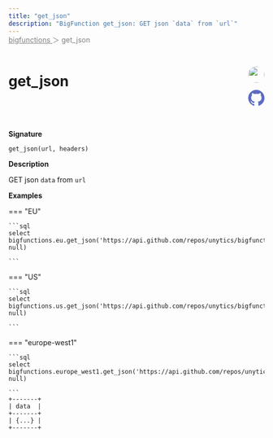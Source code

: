 ```yaml
---
title: "get_json"
description: "BigFunction get_json: GET json `data` from `url`"
---
```


<span style="color: gray; position: relative; top: -1rem">
  <a href=".." style="color: gray">bigfunctions </a> ＞ get_json
</span>

# get_json


<div style="position: relative; top: -4rem; margin-bottom:  -2rem; text-align: right; z-index: 9999;">
  
  <a href="https://www.linkedin.com/in/paul-marcombes" title="Author: Paul Marcombes" target="_blank">
    <img src="https://lh3.googleusercontent.com/a-/ACB-R5RDf2yxcw1p_IYLCKmiUIScreatDdhG8B83om6Ohw=s260" width="32" style=" border-radius: 50% !important">
  </a>
  
  <a href="{REPO_URL}/tree/main/bigfunctions/get_json.yaml" title="Edit on GitHub" target="_blank"><svg xmlns="http://www.w3.org/2000/svg" width="32" height="32" viewBox="0 0 24 24"><path fill="#5d6cc0" d="M12 0c-6.626 0-12 5.373-12 12 0 5.302 3.438 9.8 8.207 11.387.599.111.793-.261.793-.577v-2.234c-3.338.726-4.033-1.416-4.033-1.416-.546-1.387-1.333-1.756-1.333-1.756-1.089-.745.083-.729.083-.729 1.205.084 1.839 1.237 1.839 1.237 1.07 1.834 2.807 1.304 3.492.997.107-.775.418-1.305.762-1.604-2.665-.305-5.467-1.334-5.467-5.931 0-1.311.469-2.381 1.236-3.221-.124-.303-.535-1.524.117-3.176 0 0 1.008-.322 3.301 1.23.957-.266 1.983-.399 3.003-.404 1.02.005 2.047.138 3.006.404 2.291-1.552 3.297-1.23 3.297-1.23.653 1.653.242 2.874.118 3.176.77.84 1.235 1.911 1.235 3.221 0 4.609-2.807 5.624-5.479 5.921.43.372.823 1.102.823 2.222v3.293c0 .319.192.694.801.576 4.765-1.589 8.199-6.086 8.199-11.386 0-6.627-5.373-12-12-12z"/></svg></a>
</div>



**Signature** 
```
get_json(url, headers)
```

**Description**

GET json `data` from `url`





**Examples**













=== "EU"

    ```sql
    select bigfunctions.eu.get_json('https://api.github.com/repos/unytics/bigfunctions', null)
    
    ```




=== "US"

    ```sql
    select bigfunctions.us.get_json('https://api.github.com/repos/unytics/bigfunctions', null)
    
    ```




=== "europe-west1"

    ```sql
    select bigfunctions.europe_west1.get_json('https://api.github.com/repos/unytics/bigfunctions', null)
    
    ```









<pre style="margin-top: -1rem;">
<code style="padding-top: 0px; padding-bottom: 0px;">+-------+
| data  |
+-------+
| {...} |
+-------+
</code>
</pre>










